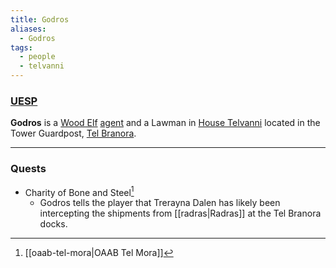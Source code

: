 ```yaml
---
title: Godros
aliases:
  - Godros
tags:
  - people
  - telvanni
---
```

### [UESP](https://en.uesp.net/wiki/Morrowind:Godros)
**Godros** is a [Wood Elf](https://en.uesp.net/wiki/Morrowind:Wood_Elf "Morrowind:Wood Elf") [agent](https://en.uesp.net/wiki/Morrowind:Agent "Morrowind:Agent") and a Lawman in [House Telvanni](https://en.uesp.net/wiki/Morrowind:House_Telvanni "Morrowind:House Telvanni") located in the Tower Guardpost, [Tel Branora](https://en.uesp.net/wiki/Morrowind:Tel_Branora "Morrowind:Tel Branora").

***
### Quests
* Charity of Bone and Steel[^1]
	* Godros tells the player that Trerayna Dalen has likely been intercepting the shipments from [[radras|Radras]] at the Tel Branora docks.

[^1]: [[oaab-tel-mora|OAAB Tel Mora]]